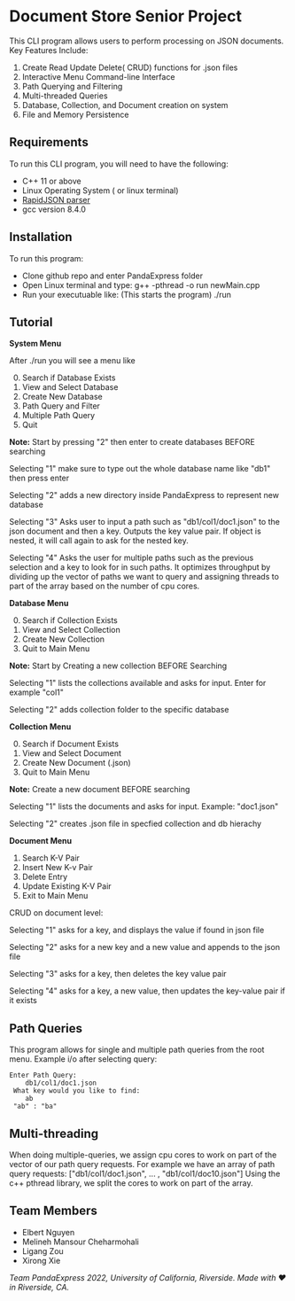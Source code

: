 #  Document Store Senior Project
This CLI program allows users to perform processing on JSON documents.
Key Features Include:
1) Create Read Update Delete( CRUD) functions for .json files
2) Interactive Menu Command-line Interface
3) Path Querying and Filtering
4) Multi-threaded Queries
5) Database, Collection, and Document creation on system
6) File and Memory Persistence
## Requirements
To run this CLI program, you will need to have the following:
* C++ 11 or above
* Linux Operating System ( or linux terminal)
* [RapidJSON parser](https://github.com/Tencent/rapidjson)
* gcc version 8.4.0

## Installation
To run this program:
* Clone github repo and enter PandaExpress folder
* Open Linux terminal and type:
    g++ -pthread -o run newMain.cpp
* Run your executuable like: (This starts the program)
 ./run


## Tutorial
**System Menu**


After ./run you will see a menu like


0) Search if Database Exists
1) View and Select Database
2) Create New Database
3) Path Query and Filter
4) Multiple Path Query
5) Quit

**Note:** Start by pressing "2" then enter to create databases BEFORE searching

Selecting "1" make sure to type out the whole database name like "db1" then press enter

Selecting "2" adds a new directory inside PandaExpress to represent new database

Selecting "3" Asks user to input a path such as "db1/col1/doc1.json" to the json document and
            then a key. Outputs the key value pair. If object is nested, it will call again to ask for the nested key.
            
Selecting "4" Asks the user for multiple paths such as the previous selection and a key to
look for in such paths. It optimizes throughput by dividing up the vector of paths we want to 
query and assigning threads to part of the array based on the number of cpu cores.





**Database Menu**

0) Search if Collection Exists
1) View and Select Collection
2) Create New Collection
3) Quit to Main Menu

**Note:** Start by Creating a new collection BEFORE Searching

Selecting "1" lists the collections available and asks for input. Enter for example "col1"

Selecting "2" adds collection folder to the specific database 





**Collection Menu**

0) Search if Document Exists
1) View and Select Document
2) Create New Document (.json)
3) Quit to Main Menu

**Note:** Create a new document BEFORE searching 

Selecting "1" lists the documents and asks for input. Example: "doc1.json"

Selecting "2" creates .json file in specfied collection and db hierachy




**Document Menu**
1) Search K-V Pair
2) Insert New K-v Pair
3) Delete Entry
4) Update Existing K-V Pair
5) Exit to Main Menu

CRUD on document level:

Selecting "1" asks for a key, and displays the value if found in json file

Selecting "2" asks for a new key and a new value and appends to the json file

Selecting "3" asks for a key, then deletes the key value pair

Selecting "4" asks for a key, a new value, then updates the key-value pair if it exists


## Path Queries
This program allows for single and multiple path queries from the root menu.
Example i/o after selecting query:

    Enter Path Query:
        db1/col1/doc1.json
     What key would you like to find:
        ab
     "ab" : "ba"
## Multi-threading
When doing multiple-queries, we assign cpu cores to work on part of the vector of our path query
requests. For example we have an array of path query requests: ["db1/col1/doc1.json", ... , "db1/col1/doc10.json"]
Using the c++ pthread library, we split the cores to work on part of the array.


## Team Members
- Elbert Nguyen
- Melineh Mansour Cheharmohali
- Ligang Zou
- Xirong Xie

*Team PandaExpress 2022, University of California, Riverside.
 Made with :heart: in Riverside, CA.*
